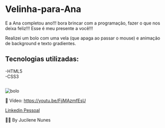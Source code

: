 # Velinha-para-Ana
E a Ana completou ano!!! bora brincar com a programação, fazer o que nos deixa feliz!!! Esse é meu presente a você!!!

Realizei um bolo com uma vela (que apaga ao passar o mouse) e animação de background e texto gradientes.

## Tecnologias utilizadas:
-HTML5 <br />
-CSS3

##

![bolo](https://user-images.githubusercontent.com/82344833/143617696-812dc31b-8231-461c-9e73-dca3d06b1e42.png)

🔗 Vídeo: https://youtu.be/FjjMAzmfEsU

[Linkedin Pessoal](linkedin.com/in/jucilene-nunes-485650212)

👩‍💻 By Jucilene Nunes
